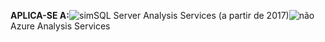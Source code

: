 **APLICA-SE A:**![sim](media/yes.png)SQL Server Analysis Services (a partir de 2017)![não](media/no.png)Azure Analysis Services